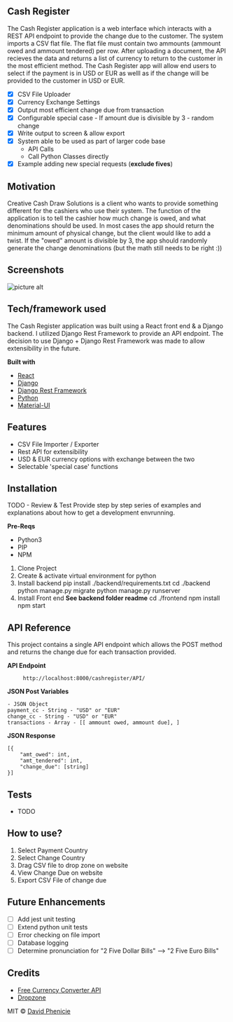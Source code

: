 ## Cash Register

The Cash Register application is a web interface which interacts with a REST API endpoint to provide the change due to the customer. The system imports a CSV flat file. The flat file must contain two ammounts (ammount owed and ammount tendered) per row. After uploading a document, the API recieves the data and returns a list of currency to return to the customer in the most efficient method. The Cash Register app will allow end users to select if the payment is in USD or EUR as welll as if the change will be provided to the customer in USD or EUR.

- [x] CSV File Uploader
- [x] Currency Exchange Settings
- [x] Output most efficient change due from transaction
- [x] Configurable special case - If amount due is divisible by 3 - random change
- [x] Write output to screen & allow export
- [x] System able to be used as part of larger code base
  - API Calls
  - Call Python Classes directly
- [x] Example adding new special requests (**exclude fives**)

## Motivation

Creative Cash Draw Solutions is a client who wants to provide something different for the cashiers who use their system. The function of the application is to tell the cashier how much change is owed, and what denominations should be used. In most cases the app should return the minimum amount of physical change, but the client would like to add a twist. If the "owed" amount is divisible by 3, the app should randomly generate the change denominations (but the math still needs to be right :))

## Screenshots

![picture alt](https://dgpdev.com/images/projects/cashRegister/cashregister.gif)

## Tech/framework used

The Cash Register application was built using a React front end & a Django backend. I utilized Django Rest Framework to provide an API endpoint. The decision to use Django + Django Rest Framework was made to allow extensibility in the future.

**Built with**

- [React](https://reactjs.org/)
- [Django](https://www.djangoproject.com/)
- [Django Rest Framework](https://www.django-rest-framework.org/)
- [Python](https://www.python.org/)
- [Material-UI](https://material-ui.com/)

## Features

- CSV File Importer / Exporter
- Rest API for extensibility
- USD & EUR currency options with exchange between the two
- Selectable 'special case' functions

## Installation

TODO - Review & Test
Provide step by step series of examples and explanations about how to get a development envrunning.

**Pre-Reqs**

- Python3
- PIP
- NPM

1. Clone Project
2. Create & activate virtual environment for python
3. Install backend
   pip install ./backend/requirements.txt
   cd ./backend
   python manage.py migrate
   python manage.py runserver
4. Install Front end **See backend folder readme**
   cd ./frontend
   npm install
   npm start

## API Reference

This project contains a single API endpoint which allows the POST method and returns the change due for each transaction provided.

**API Endpoint**

         http://localhost:8000/cashregister/API/

**JSON Post Variables**

    - JSON Object
    payment_cc - String - "USD" or "EUR"
    change_cc - String - "USD" or "EUR"
    transactions - Array - [[ ammount owed, ammount due], ]

**JSON Response**

    [{
        "amt_owed": int,
        "amt_tendered": int,
        "change_due": [string]
    }]

## Tests

- TODO

## How to use?

1. Select Payment Country
2. Select Change Country
3. Drag CSV file to drop zone on website
4. View Change Due on website
5. Export CSV File of change due

## Future Enhancements

- [ ] Add jest unit testing
- [ ] Extend python unit tests
- [ ] Error checking on file import
- [ ] Database logging
- [ ] Determine pronunciation for "2 Five Dollar Bills" --> "2 Five Euro Bills"

## Credits

- [Free Currency Converter API](https://free.currencyconverterapi.com/)
- [Dropzone](https://github.com/Yuvaleros/material-ui-dropzone/)

MIT © [David Phenicie](https://dgpdev.com)
